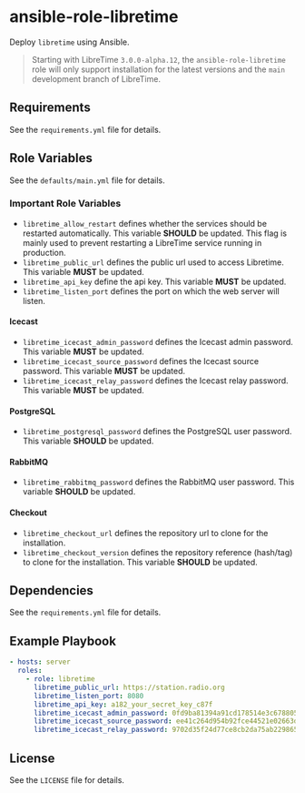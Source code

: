 # ansible-role-libretime

Deploy `libretime` using Ansible.

> Starting with LibreTime `3.0.0-alpha.12`, the `ansible-role-libretime` role will only support installation for the latest versions and the `main` development branch of LibreTime.

## Requirements

See the `requirements.yml` file for details.

## Role Variables

See the `defaults/main.yml` file for details.

### Important Role Variables

- `libretime_allow_restart` defines whether the services should be restarted automatically. This variable **SHOULD** be updated. This flag is mainly used to prevent restarting a LibreTime service running in production.
- `libretime_public_url` defines the public url used to access Libretime. This variable **MUST** be updated.
- `libretime_api_key` define the api key. This variable **MUST** be updated.
- `libretime_listen_port` defines the port on which the web server will listen.

#### Icecast

- `libretime_icecast_admin_password` defines the Icecast admin password. This variable **MUST** be updated.
- `libretime_icecast_source_password` defines the Icecast source password. This variable **MUST** be updated.
- `libretime_icecast_relay_password` defines the Icecast relay password. This variable **MUST** be updated.

#### PostgreSQL

- `libretime_postgresql_password` defines the PostgreSQL user password. This variable **SHOULD** be updated.

#### RabbitMQ

- `libretime_rabbitmq_password` defines the RabbitMQ user password. This variable **SHOULD** be updated.

#### Checkout

- `libretime_checkout_url` defines the repository url to clone for the installation.
- `libretime_checkout_version` defines the repository reference (hash/tag) to clone for the installation. This variable **SHOULD** be updated.

## Dependencies

See the `requirements.yml` file for details.

## Example Playbook

```yml
- hosts: server
  roles:
    - role: libretime
      libretime_public_url: https://station.radio.org
      libretime_listen_port: 8080
      libretime_api_key: a182_your_secret_key_c87f
      libretime_icecast_admin_password: 0fd9ba81394a91cd178514e3c6788052
      libretime_icecast_source_password: ee41c264d954b92fce44521e02663d89
      libretime_icecast_relay_password: 9702d35f24d77ce8cb2da75ab2298654
```

## License

See the `LICENSE` file for details.
